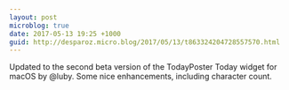 ```yaml
---
layout: post
microblog: true
date: 2017-05-13 19:25 +1000
guid: http://desparoz.micro.blog/2017/05/13/t863324204728557570.html
---
```

Updated to the second beta version of the TodayPoster Today widget for macOS by @luby. Some nice enhancements, including character count.
